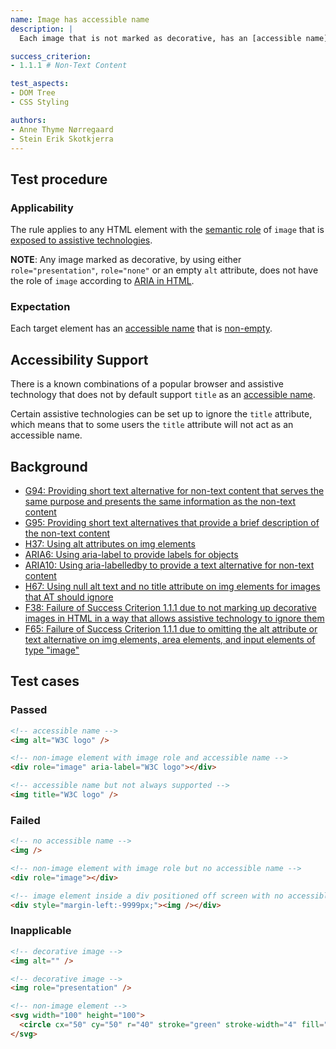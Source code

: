 ```yaml
---
name: Image has accessible name
description: |
  Each image that is not marked as decorative, has an [accessible name](#accessible-name)

success_criterion:
- 1.1.1 # Non-Text Content

test_aspects:
- DOM Tree
- CSS Styling

authors:
- Anne Thyme Nørregaard
- Stein Erik Skotkjerra
---
```


## Test procedure

### Applicability

The rule applies to any HTML element with the [semantic role](#semantic-role) of `image` that is [exposed to assistive technologies](#exposed-to-assistive-technologies).

**NOTE**: Any image marked as decorative, by using either `role="presentation"`, `role="none"` or an empty `alt` attribute, does not have the role of `image` according to [ARIA in HTML](https://www.w3.org/TR/html-aria/#img-alt).

### Expectation

Each target element has an [accessible name](#accessible-name) that is [non-empty](#non-empty).

## Accessibility Support

There is a known combinations of a popular browser and assistive technology that does not by default support `title` as an [accessible name](#accessible-name).

Certain assistive technologies can be set up to ignore the `title` attribute, which means that to some users the `title` attribute will not act as an accessible name.

## Background
- [G94: Providing short text alternative for non-text content that serves the same purpose and presents the same information as the non-text content](https://www.w3.org/TR/2016/NOTE-WCAG20-TECHS-20161007/G94)
- [G95: Providing short text alternatives that provide a brief description of the non-text content](https://www.w3.org/TR/2016/NOTE-WCAG20-TECHS-20161007/G95)
- [H37: Using alt attributes on img elements](https://www.w3.org/TR/2016/NOTE-WCAG20-TECHS-20161007/H37)
- [ARIA6: Using aria-label to provide labels for objects](https://www.w3.org/TR/2016/NOTE-WCAG20-TECHS-20161007/ARIA6)
- [ARIA10: Using aria-labelledby to provide a text alternative for non-text content](https://www.w3.org/TR/2016/NOTE-WCAG20-TECHS-20161007/ARIA10)
- [H67: Using null alt text and no title attribute on img elements for images that AT should ignore](https://www.w3.org/TR/2016/NOTE-WCAG20-TECHS-20161007/H67)
- [F38: Failure of Success Criterion 1.1.1 due to not marking up decorative images in HTML in a way that allows assistive technology to ignore them](https://www.w3.org/TR/2016/NOTE-WCAG20-TECHS-20161007/F38) 
- [F65: Failure of Success Criterion 1.1.1 due to omitting the alt attribute or text alternative on img elements, area elements, and input elements of type "image"](https://www.w3.org/TR/2016/NOTE-WCAG20-TECHS-20161007/F65)

## Test cases

### Passed

```html
<!-- accessible name -->
<img alt="W3C logo" />
```

```html
<!-- non-image element with image role and accessible name -->
<div role="image" aria-label="W3C logo"></div>
```

```html
<!-- accessible name but not always supported -->
<img title="W3C logo" />
```

### Failed
```html
<!-- no accessible name -->
<img />
```

```html
<!-- non-image element with image role but no accessible name -->
<div role="image"></div>
```

```html
<!-- image element inside a div positioned off screen with no accessible name -->
<div style="margin-left:-9999px;"><img /></div>
```

### Inapplicable

```html
<!-- decorative image -->
<img alt="" />
```

```html
<!-- decorative image -->
<img role="presentation" />
```

```html
<!-- non-image element -->
<svg width="100" height="100">
  <circle cx="50" cy="50" r="40" stroke="green" stroke-width="4" fill="yellow" />
</svg>
```
